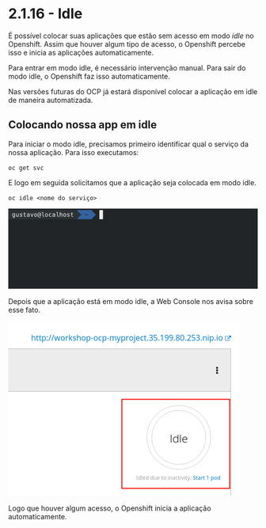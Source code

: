 # 2.1.16 - Idle

É possível colocar suas aplicações que estão sem acesso em modo _idle_ no Openshift. Assim que houver algum tipo de acesso, o Openshift percebe isso e inicia as aplicações automaticamente.

Para entrar em modo idle, é necessário intervenção manual. Para sair do modo idle, o Openshift faz isso automaticamente.

Nas versões futuras do OCP já estará disponível colocar a aplicação em idle de maneira automatizada.

## Colocando nossa app em idle

Para iniciar o modo idle, precisamos primeiro identificar qual o serviço da nossa aplicação. Para isso executamos:

```text
oc get svc
```

E logo em seguida solicitamos que a aplicação seja colocada em modo idle.

```text
oc idle <nome do serviço>
```

![](../../.gitbook/assets/idle%20%281%29.gif)

Depois que a aplicação está em modo idle, a Web Console nos avisa sobre esse fato.

![](../../.gitbook/assets/selection_296%20%281%29.png)

Logo que houver algum acesso, o Openshift inicia a aplicação automaticamente.


